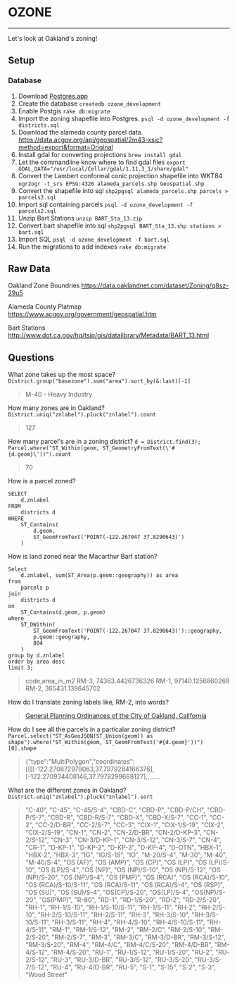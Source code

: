 # OZONE
--------
Let's look at Oakland's zoning!

## Setup

### Database
1. Download [Postgres.app](http://postgresapp.com/)
2. Create the database `createdb ozone_development`
3. Enable Postgis `rake db:migrate`
3. Import the zoning shapefile into Postgres. `psql -d ozone_development -f districts.sql`
5. Download the alameda county parcel data. <https://data.acgov.org/api/geospatial/2m43-xsic?method=export&format=Original>
6. Install gdal for converting projections `brew install gdal`
7. Let the commandline know where to find gdal files `export GDAL_DATA="/usr/local/Cellar/gdal/1.11.3_1/share/gdal"`
8. Convert the Lambert conformal conic projection shapefile into WKT84 `ogr2ogr -t_srs EPSG:4326 alameda_parcels.shp Geospatial.shp`
9. Convert the shapefile into sql
`shp2pgsql alameda_parcels.shp parcels > parcels2.sql`
10. Import sql containing parcels `psql -d ozone_development -f parcels2.sql`
11. Unzip Bart Stations `unzip BART_Sta_13.zip`
12. Convert bart shapefile into sql `shp2pgsql BART_Sta_13.shp stations > bart.sql`
13. Import SQL `psql -d ozone_development -f bart.sql`
14. Run the migrations to add indexes `rake db:migrate`


## Raw Data
Oakland Zone Boundries
<https://data.oaklandnet.com/dataset/Zoning/q8sz-29u5>

Alameda County Platmap
<https://www.acgov.org/government/geospatial.htm>

Bart Stations
<http://www.dot.ca.gov/hq/tsip/gis/datalibrary/Metadata/BART_13.html>

## Questions

What zone takes up the most space?
`District.group("basezone").sum("area").sort_by(&:last)[-1]`
> M-40 - Heavy Industry

How many zones are in Oakland?
`District.uniq("znlabel").pluck("znlabel").count`
> 127

How many parcel's are in a zoning district?
`d = District.find(3); Parcel.where("ST_Within(geom, ST_GeometryFromText(\'#{d.geom}\'))").count`
> 70

How is a parcel zoned?
```
SELECT
	d.znlabel
FROM
	districts d
WHERE
	ST_Contains(
		d.geom,
		ST_GeomFromText('POINT(-122.267047 37.8290643)')
	)
```

How is land zoned near the Macarthur Bart station?
```
Select
	d.znlabel, sum(ST_Area(p.geom::geography)) as area
from
	parcels p
join
	districts d
on
	ST_Contains(d.geom, p.geom)
where
	ST_DWithin(
		ST_GeomFromText('POINT(-122.267047 37.8290643)')::geography,
		p.geom::geography,
		804
	)
group by d.znlabel
order by area desc
limit 3;
```
> code,area_in_m2
RM-3, 74363.4426736326
RM-1, 97140.1256860269
RM-2, 365431.139645702

How do I translate zoning labels like, RM-2, into words?
> [General Planning Ordinances
of the City of Oakland, California](http://www2.oaklandnet.com/oakca1/groups/ceda/documents/report/oak053289.pdf)

How do I see all the parcels in a particalar zoning district?
`Parcel.select("ST_AsGeoJSON(ST_Union(geom)) as shape").where("ST_Within(geom, ST_GeomFromText('#{d.geom}'))")[0].shape`
> {"type":"MultiPolygon","coordinates":[[[[-122.270872979063,37.7979284166376],[-122.270934408146,37.7978299688127],.......

What are the different zones in Oakland?
`District.uniq("znlabel").pluck("znlabel").sort`
> "C-40", "C-45", "C-45/S-4", "CBD-C", "CBD-P", "CBD-P/CH", "CBD-P/S-7", "CBD-R", "CBD-R/S-7", "CBD-X", "CBD-X/S-7", "CC-1", "CC-2", "CC-2/D-BR", "CC-2/S-7", "CC-3", "CIX-1", "CIX-1/S-19", "CIX-2", "CIX-2/S-19", "CN-1", "CN-2", "CN-2/D-BR", "CN-2/D-KP-3", "CN-2/S-12", "CN-3", "CN-3/D-KP-1", "CN-3/S-12", "CN-3/S-7", "CN-4", "CR-1", "D-KP-1", "D-KP-2", "D-KP-3", "D-KP-4", "D-OTN", "HBX-1", "HBX-2", "HBX-3", "IG", "IG/S-19", "IO", "M-20/S-4", "M-30", "M-40", "M-40/S-4", "OS (AF)", "OS (AMP)", "OS (CP)", "OS (LP)", "OS (LP)/S-10", "OS (LP)/S-4", "OS (NP)", "OS (NP)/S-10", "OS (NP)/S-12", "OS (NP)/S-20", "OS (NP)/S-4", "OS (PMP)", "OS (RCA)", "OS (RCA)/S-10", "OS (RCA)/S-10/S-11", "OS (RCA)/S-11", "OS (RCA)/S-4", "OS (RSP)", "OS (SU)", "OS (SU)/S-4", "OS(CP)/S-20", "OS(LP)/S-4", "OS(NP)/S-20", "OS(PMP)", "R-80", "RD-1", "RD-1/S-20", "RD-2", "RD-2/S-20", "RH-1", "RH-1/S-10", "RH-1/S-10/S-11", "RH-1/S-11", "RH-2", "RH-2/S-10", "RH-2/S-10/S-11", "RH-2/S-11", "RH-3", "RH-3/S-10", "RH-3/S-10/S-11", "RH-3/S-11", "RH-4", "RH-4/S-10", "RH-4/S-10/S-11", "RH-4/S-11", "RM-1", "RM-1/S-12", "RM-2", "RM-2/C", "RM-2/S-10", "RM-2/S-20", "RM-2/S-7", "RM-3", "RM-3/C", "RM-3/D-BR", "RM-3/S-12", "RM-3/S-20", "RM-4", "RM-4/C", "RM-4/C/S-20", "RM-4/D-BR", "RM-4/S-12", "RM-4/S-20", "RU-1", "RU-1/S-12", "RU-1/S-20", "RU-2", "RU-2/S-12", "RU-3", "RU-3/D-BR", "RU-3/S-12", "RU-3/S-20", "RU-3/S-7/S-12", "RU-4", "RU-4/D-BR", "RU-5", "S-1", "S-15", "S-2", "S-3", "Wood Street"
